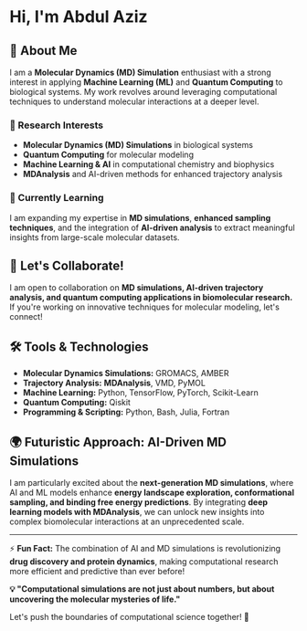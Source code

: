 # Hi, I'm Abdul Aziz  

## 🚀 About Me  
I am a **Molecular Dynamics (MD) Simulation** enthusiast with a strong interest in applying **Machine Learning (ML)** and **Quantum Computing** to biological systems. My work revolves around leveraging computational techniques to understand molecular interactions at a deeper level.  

### 🔬 Research Interests  
- **Molecular Dynamics (MD) Simulations** in biological systems  
- **Quantum Computing** for molecular modeling  
- **Machine Learning & AI** in computational chemistry and biophysics  
- **MDAnalysis** and AI-driven methods for enhanced trajectory analysis  

### 🌱 Currently Learning  
I am expanding my expertise in **MD simulations**, **enhanced sampling techniques**, and the integration of **AI-driven analysis** to extract meaningful insights from large-scale molecular datasets.  

## 🔗 Let's Collaborate!  
I am open to collaboration on **MD simulations, AI-driven trajectory analysis, and quantum computing applications in biomolecular research.** If you're working on innovative techniques for molecular modeling, let's connect!  


## 🛠️ Tools & Technologies  
- **Molecular Dynamics Simulations:** GROMACS, AMBER  
- **Trajectory Analysis:** **MDAnalysis**, VMD, PyMOL  
- **Machine Learning:** Python, TensorFlow, PyTorch, Scikit-Learn  
- **Quantum Computing:** Qiskit  
- **Programming & Scripting:** Python, Bash, Julia, Fortran  

## 🌍 Futuristic Approach: AI-Driven MD Simulations  
I am particularly excited about the **next-generation MD simulations**, where AI and ML models enhance **energy landscape exploration, conformational sampling, and binding free energy predictions**. By integrating **deep learning models with MDAnalysis**, we can unlock new insights into complex biomolecular interactions at an unprecedented scale.  

---

⚡ **Fun Fact:** The combination of AI and MD simulations is revolutionizing **drug discovery and protein dynamics**, making computational research more efficient and predictive than ever before!  


**💡 "Computational simulations are not just about numbers, but about uncovering the molecular mysteries of life."**  

Let's push the boundaries of computational science together! 🚀  
